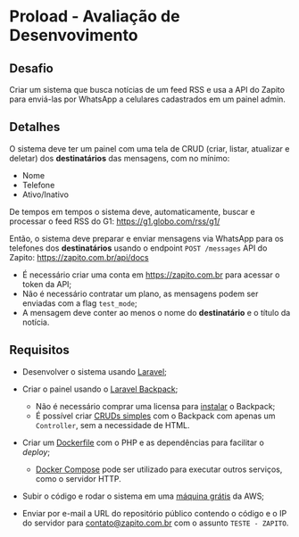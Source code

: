# Proload - Avaliação de Desenvovimento

## Desafio

Criar um sistema que busca notícias de um feed RSS e usa a API do Zapito para enviá-las por WhatsApp a celulares cadastrados em um painel admin.

## Detalhes

O sistema deve ter um painel com uma tela de CRUD (criar, listar, atualizar e deletar) dos **destinatários** das mensagens, com no mínimo:

- Nome
- Telefone
- Ativo/Inativo

De tempos em tempos o sistema deve, automaticamente, buscar e processar o feed RSS do G1:
https://g1.globo.com/rss/g1/

Então, o sistema deve preparar e enviar mensagens via WhatsApp para os telefones dos **destinatários** usando o endpoint `POST /messages` API do Zapito:
https://zapito.com.br/api/docs

- É necessário criar uma conta em https://zapito.com.br para acessar o token da API;
- Não é necessário contratar um plano, as mensagens podem ser enviadas com a flag `test_mode`;
- A mensagem deve conter ao menos o nome do **destinatário** e o título da notícia.

## Requisitos

- Desenvolver o sistema usando [Laravel](https://laravel.com/);

- Criar o painel usando o [Laravel Backpack](https://backpackforlaravel.com);
  - Não é necessário comprar uma licensa para [instalar](https://backpackforlaravel.com/docs/4.1/installation) o Backpack;
  - É possível criar [CRUDs simples](https://backpackforlaravel.com/docs/4.1/getting-started-basics) com o Backpack com apenas um `Controller`, sem a necessidade de HTML.

- Criar um [Dockerfile](https://docs.docker.com/engine/reference/builder/) com o PHP e as dependências para facilitar o *deploy*;
  - [Docker Compose](https://docs.docker.com/compose/) pode ser utilizado para executar outros serviços, como o servidor HTTP.

- Subir o código e rodar o sistema em uma [máquina grátis](https://aws.amazon.com/pt/free) da AWS;

- Enviar por e-mail a URL do repositório público contendo o código e o IP do servidor para contato@zapito.com.br com o assunto `TESTE - ZAPITO`.
